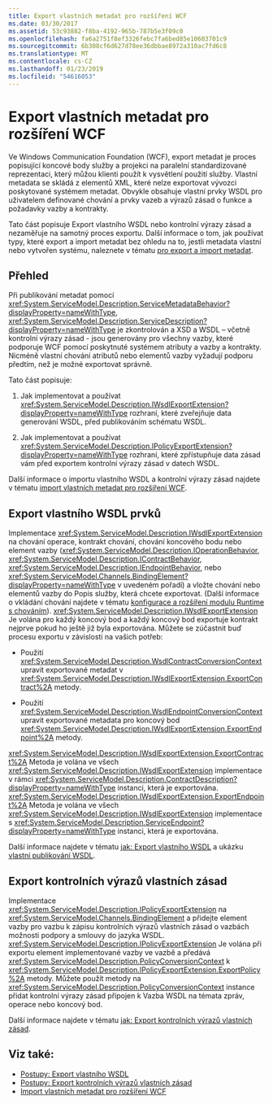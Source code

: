 ```yaml
---
title: Export vlastních metadat pro rozšíření WCF
ms.date: 03/30/2017
ms.assetid: 53c93882-f8ba-4192-965b-787b5e3f09c0
ms.openlocfilehash: fa6a2751f8ef3326febc7fa6bed85e10603701c9
ms.sourcegitcommit: 6b308cf6d627d78ee36dbbae8972a310ac7fd6c8
ms.translationtype: MT
ms.contentlocale: cs-CZ
ms.lasthandoff: 01/23/2019
ms.locfileid: "54616053"
---
```

# <a name="exporting-custom-metadata-for-a-wcf-extension"></a>Export vlastních metadat pro rozšíření WCF
Ve Windows Communication Foundation (WCF), export metadat je proces popisující koncové body služby a projekci na paralelní standardizované reprezentaci, který můžou klienti použít k vysvětlení použití služby. Vlastní metadata se skládá z elementů XML, které nelze exportovat vývozci poskytované systémem metadat. Obvykle obsahuje vlastní prvky WSDL pro uživatelem definované chování a prvky vazeb a výrazů zásad o funkce a požadavky vazby a kontrakty.  
  
 Tato část popisuje Export vlastního WSDL nebo kontrolní výrazy zásad a nezaměřuje na samotný proces exportu. Další informace o tom, jak používat typy, které export a import metadat bez ohledu na to, jestli metadata vlastní nebo vytvořen systému, naleznete v tématu [pro export a import metadat](../../../../docs/framework/wcf/feature-details/exporting-and-importing-metadata.md).  
  
## <a name="overview"></a>Přehled  
 Při publikování metadat pomocí <xref:System.ServiceModel.Description.ServiceMetadataBehavior?displayProperty=nameWithType>, <xref:System.ServiceModel.Description.ServiceDescription?displayProperty=nameWithType> je zkontrolován a XSD a WSDL – včetně kontrolní výrazy zásad - jsou generovány pro všechny vazby, které podporuje WCF pomocí poskytnuté systémem atributy a vazby a kontrakty. Nicméně vlastní chování atributů nebo elementů vazby vyžadují podporu předtím, než je možné exportovat správně.  
  
 Tato část popisuje:  
  
1.  Jak implementovat a používat <xref:System.ServiceModel.Description.IWsdlExportExtension?displayProperty=nameWithType> rozhraní, které zveřejňuje data generování WSDL, před publikováním schématu WSDL.  
  
2.  Jak implementovat a používat <xref:System.ServiceModel.Description.IPolicyExportExtension?displayProperty=nameWithType> rozhraní, které zpřístupňuje data zásad vám před exportem kontrolní výrazy zásad v datech WSDL.  
  
 Další informace o importu vlastního WSDL a kontrolní výrazy zásad najdete v tématu [import vlastních metadat pro rozšíření WCF](../../../../docs/framework/wcf/extending/importing-custom-metadata-for-a-wcf-extension.md).  
  
## <a name="exporting-custom-wsdl-elements"></a>Export vlastního WSDL prvků  
 Implementace <xref:System.ServiceModel.Description.IWsdlExportExtension> na chování operace, kontrakt chování, chování koncového bodu nebo element vazby (<xref:System.ServiceModel.Description.IOperationBehavior>, <xref:System.ServiceModel.Description.IContractBehavior>, <xref:System.ServiceModel.Description.IEndpointBehavior>, nebo <xref:System.ServiceModel.Channels.BindingElement?displayProperty=nameWithType> v uvedeném pořadí) a vložte chování nebo elementů vazby do Popis služby, která chcete exportovat. (Další informace o vkládání chování najdete v tématu [konfigurace a rozšíření modulu Runtime s chováním](../../../../docs/framework/wcf/extending/configuring-and-extending-the-runtime-with-behaviors.md)). <xref:System.ServiceModel.Description.IWsdlExportExtension> Je volána pro každý koncový bod a každý koncový bod exportuje kontrakt nejprve pokud ho ještě již byla exportována. Můžete se zúčastnit buď procesu exportu v závislosti na vašich potřeb:  
  
-   Použití <xref:System.ServiceModel.Description.WsdlContractConversionContext> upravit exportované metadat v <xref:System.ServiceModel.Description.IWsdlExportExtension.ExportContract%2A> metody.  
  
-   Použití <xref:System.ServiceModel.Description.WsdlEndpointConversionContext> upravit exportované metadata pro koncový bod <xref:System.ServiceModel.Description.IWsdlExportExtension.ExportEndpoint%2A> metody.  
  
 <xref:System.ServiceModel.Description.IWsdlExportExtension.ExportContract%2A> Metoda je volána ve všech <xref:System.ServiceModel.Description.IWsdlExportExtension> implementace v rámci <xref:System.ServiceModel.Description.ContractDescription?displayProperty=nameWithType> instanci, která je exportována.  <xref:System.ServiceModel.Description.IWsdlExportExtension.ExportEndpoint%2A> Metoda je volána ve všech <xref:System.ServiceModel.Description.IWsdlExportExtension> implementace s <xref:System.ServiceModel.Description.ServiceEndpoint?displayProperty=nameWithType> instanci, která je exportována.  
  
 Další informace najdete v tématu [jak: Export vlastního WSDL](../../../../docs/framework/wcf/extending/how-to-export-custom-wsdl.md) a ukázku [vlastní publikování WSDL](../../../../docs/framework/wcf/samples/custom-wsdl-publication.md).  
  
## <a name="exporting-custom-policy-assertions"></a>Export kontrolních výrazů vlastních zásad  
 Implementace <xref:System.ServiceModel.Description.IPolicyExportExtension> na <xref:System.ServiceModel.Channels.BindingElement> a přidejte element vazby pro vazbu k zápisu kontrolních výrazů vlastních zásad o vazbách možnosti podpory a smlouvy do jazyka WSDL. <xref:System.ServiceModel.Description.IPolicyExportExtension> Je volána při exportu element implementované vazby ve vazbě a předává <xref:System.ServiceModel.Description.PolicyConversionContext> k <xref:System.ServiceModel.Description.IPolicyExportExtension.ExportPolicy%2A> metody. Můžete použít metody na <xref:System.ServiceModel.Description.PolicyConversionContext> instance přidat kontrolní výrazy zásad připojen k Vazba WSDL na témata zpráv, operace nebo koncový bod.  
  
 Další informace najdete v tématu [jak: Export kontrolních výrazů vlastních zásad](../../../../docs/framework/wcf/extending/how-to-export-custom-policy-assertions.md).  
  
## <a name="see-also"></a>Viz také:
- [Postupy: Export vlastního WSDL](../../../../docs/framework/wcf/extending/how-to-export-custom-wsdl.md)
- [Postupy: Export kontrolních výrazů vlastních zásad](../../../../docs/framework/wcf/extending/how-to-export-custom-policy-assertions.md)
- [Import vlastních metadat pro rozšíření WCF](../../../../docs/framework/wcf/extending/importing-custom-metadata-for-a-wcf-extension.md)
